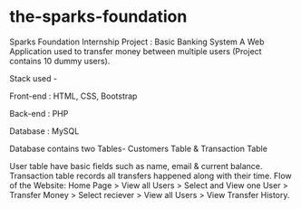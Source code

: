 # the-sparks-foundation
Sparks Foundation Internship Project : Basic Banking System
A Web Application used to transfer money between multiple users (Project contains 10 dummy users).

Stack used -

Front-end : HTML, CSS, Bootstrap

Back-end : PHP

Database : MySQL

Database contains two Tables- Customers Table & Transaction Table

User table have basic fields such as name, email & current balance.
Transaction table records all transfers happened along with their time.
Flow of the Website: Home Page > View all Users > Select and View one User > Transfer Money > Select reciever > View all Users > View Transfer History.
